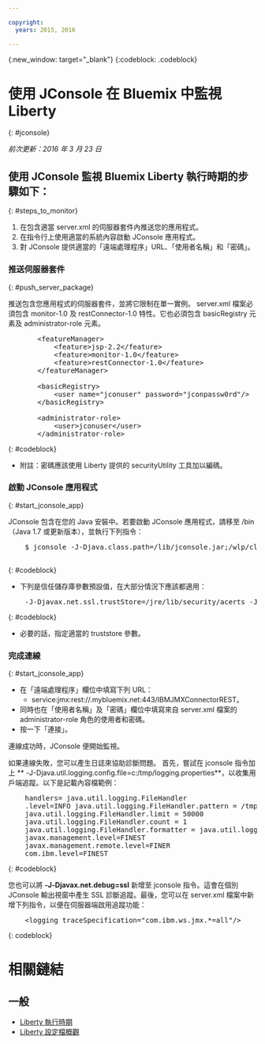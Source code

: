 ```yaml
---

copyright:
  years: 2015, 2016

---
```


{:new_window: target="_blank"}
{:codeblock: .codeblock}

# 使用 JConsole 在 Bluemix 中監視 Liberty
{: #jconsole}

*前次更新：2016 年 3 月 23 日*

## 使用 JConsole 監視 Bluemix Liberty 執行時期的步驟如下：
{: #steps_to_monitor}

1. 在包含適當 server.xml 的伺服器套件內推送您的應用程式。
2. 在指令行上使用適當的系統內容啟動 JConsole 應用程式。
3. 對 JConsole 提供適當的「遠端處理程序」URL、「使用者名稱」和「密碼」。

### 推送伺服器套件
{: #push_server_package}

推送包含您應用程式的伺服器套件，並將它限制在單一實例。
server.xml 檔案必須包含 monitor-1.0 及 restConnector-1.0 特性。它也必須包含 basicRegistry 元素及 administrator-role 元素。
<pre>
       &lt;featureManager&gt;
    	   &lt;feature&gt;jsp-2.2&lt;/feature&gt;
    	   &lt;feature&gt;monitor-1.0&lt;/feature&gt;
    	   &lt;feature&gt;restConnector-1.0&lt;/feature&gt;
       &lt;/featureManager&gt;

       &lt;basicRegistry&gt;
    	   &lt;user name="jconuser" password="jconpassw0rd"/&gt;
       &lt;/basicRegistry&gt;

       &lt;administrator-role&gt;
    	   &lt;user&gt;jconuser&lt;/user&gt;
       &lt;/administrator-role&gt;
</pre>
{: #codeblock}

   * 附註：密碼應該使用 Liberty 提供的 securityUtility 工具加以編碼。

### 啟動 JConsole 應用程式
{: #start_jconsole_app}

JConsole 包含在您的 Java 安裝中。若要啟動 JConsole 應用程式，請移至 <java-home>/bin（Java 1.7 或更新版本），並執行下列指令：
<pre>
    $ jconsole -J-Djava.class.path=<java-home>/lib/jconsole.jar;<liberty-home>/wlp/clients/restConnector.jar

</pre>
{: #codeblock}

  * 下列是信任儲存庫參數預設值，在大部分情況下應該都適用：
<pre>
    -J-Djavax.net.ssl.trustStore=<java-home>/jre/lib/security/acerts -J-Djavax.net.ssl.trustStorePassword=changeit -J-Djavax.net.ssl.trustStoreType=jks
</pre>
{: #codeblock}
  * 必要的話，指定適當的 truststore 參數。

### 完成連線
{: #start_jconsole_app}
  * 在「遠端處理程序」欄位中填寫下列 URL：    
    * service:jmx:rest://<appName>.mybluemix.net:443/IBMJMXConnectorREST。  
  *  同時也在「使用者名稱」及「密碼」欄位中填寫來自 server.xml 檔案的 administrator-role 角色的使用者和密碼。
  * 按一下「連接」。

連線成功時，JConsole 便開始監視。

如果連線失敗，您可以產生日誌來協助診斷問題。
首先，嘗試在 jconsole 指令加上 ** -J-Djava.util.logging.config.file=c:/tmp/logging.properties**，以收集用戶端追蹤。以下是記載內容檔範例：

<pre>
    handlers= java.util.logging.FileHandler
    .level=INFO java.util.logging.FileHandler.pattern = /tmp/jmxtrace.log
    java.util.logging.FileHandler.limit = 50000
    java.util.logging.FileHandler.count = 1
    java.util.logging.FileHandler.formatter = java.util.logging.SimpleFormatter
    javax.management.level=FINEST
    javax.management.remote.level=FINER
    com.ibm.level=FINEST
</pre>
{: #codeblock}

您也可以將 <b>&dash;J&dash;Djavax.net.debug=ssl</b> 新增至 jconsole 指令。這會在個別 JConsole 輸出視窗中產生 SSL 診斷追蹤。最後，您可以在 server.xml 檔案中新增下列指令，以便在伺服器端啟用追蹤功能：
<pre>
    &lt;logging traceSpecification="com.ibm.ws.jmx.&ast;=all"/&gt;
</pre>
{: codeblock}

# 相關鏈結
## 一般
* [Liberty 執行時期](index.html)
* [Liberty 設定檔概觀](http://www-01.ibm.com/support/knowledgecenter/SSAW57_8.5.5/com.ibm.websphere.wlp.nd.doc/ae/cwlp_about.html)
